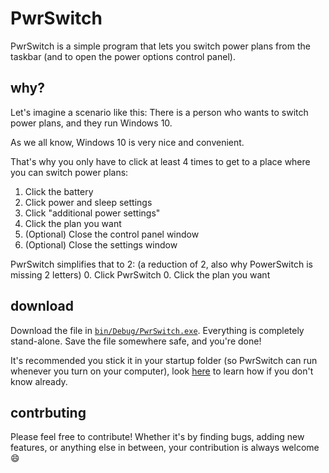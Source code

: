 # PwrSwitch

PwrSwitch is a simple program that lets you switch power plans from the taskbar (and to open the power options control panel).

## why?

Let's imagine a scenario like this: There is a person who wants to switch power plans, and they run Windows 10.

As we all know, Windows 10 is very nice and convenient.

That's why you only have to click at least 4 times to get to a place where you can switch power plans:
1. Click the battery
9. Click power and sleep settings
11. Click "additional power settings"
900. Click the plan you want
940. (Optional) Close the control panel window
1000. (Optional) Close the settings window

PwrSwitch simplifies that to 2: (a reduction of 2, also why PowerSwitch is missing 2 letters)
0. Click PwrSwitch
0. Click the plan you want

## download
Download the file in [`bin/Debug/PwrSwitch.exe`](https://github.com/ohnx/pwrswitch/tree/master/bin/Debug/PwrSwitch.exe). Everything is completely stand-alone.
Save the file somewhere safe, and you're done!

It's recommended you stick it in your startup folder (so PwrSwitch can run whenever you turn on your computer), look [here](http://www.howtogeek.com/208224/how-to-add-programs-files-and-folders-to-system-startup-in-windows-8.1/) to learn how if you don't know already.

## contrbuting
Please feel free to contribute! Whether it's by finding bugs, adding new features, or anything else in between, your contribution is always welcome :smile: